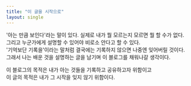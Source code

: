 ```yaml
---
title: "이 글을 시작으로"
layout: single
---
```



'아는 만큼 보인다'라는 말이 있다. 실제로 내가 뭘 모르는지 모르면 뭘 할 수가 없다.  
그리고 누군가에게 설명할 수 있어야 비로소 안다고 할 수 있다.  
'기억보단 기록을'이라는 말처럼 결국에는 기록하지 않으면 나중엔 잊어버릴 것이다.  
그래서 나는 배운 것을 설명하는 글을 남기며 이 블로그를 채워나갈 생각이다.

 

이 블로그의 목적은 내가 아는 것들을 기록하고 공유하고자 위함이고  
이 글의 목적은 내가 그 시작을 잊지 않기 위함이다.